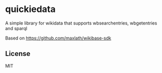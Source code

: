 # quickiedata

A simple library for wikidata that supports wbsearchentries, wbgetentries and sparql

Based on https://github.com/maxlath/wikibase-sdk

## License

MIT